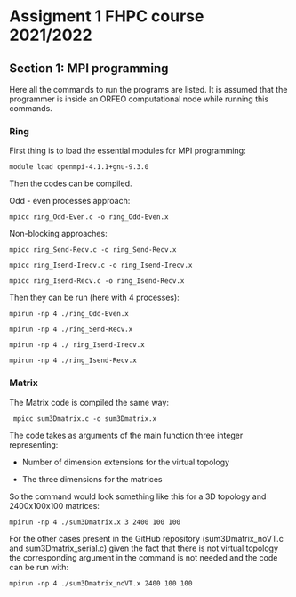 # Assigment 1 FHPC course 2021/2022


## Section  1: MPI programming

Here all the commands to run the programs are listed. It is assumed that the programmer is inside an ORFEO computational node while running this commands.

### Ring

First thing is to load the essential modules for MPI programming:

` module load openmpi-4.1.1+gnu-9.3.0 `

Then the codes can be compiled.

Odd - even processes approach:

` mpicc ring_Odd-Even.c -o ring_Odd-Even.x `

Non-blocking approaches:

` mpicc ring_Send-Recv.c -o ring_Send-Recv.x `

` mpicc ring_Isend-Irecv.c -o ring_Isend-Irecv.x `

` mpicc ring_Isend-Recv.c -o ring_Isend-Recv.x `

Then they can be run (here with 4 processes):

` mpirun -np 4 ./ring_Odd-Even.x `

` mpirun -np 4 ./ring_Send-Recv.x `

` mpirun -np 4 ./ ring_Isend-Irecv.x `

` mpirun -np 4 ./ring_Isend-Recv.x `

### Matrix

The Matrix code is compiled the same way:

` mpicc sum3Dmatrix.c -o sum3Dmatrix.x`

The code takes as arguments of the main function three integer representing:

- Number of dimension extensions for the virtual topology
 
- The three dimensions for the matrices

So the command would look something like this for a 3D topology and 2400x100x100 matrices:

` mpirun -np 4 ./sum3Dmatrix.x 3 2400 100 100 `

For the other cases present in the GitHub repository (sum3Dmatrix_noVT.c and sum3Dmatrix_serial.c) given the fact that there is not virtual topology the corresponding argument in the command is not needed and the code can be run with:

` mpirun -np 4 ./sum3Dmatrix_noVT.x 2400 100 100 `
